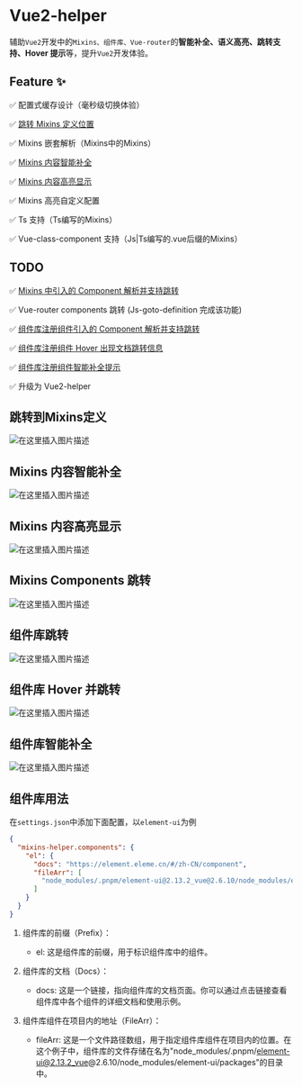 # Vue2-helper

辅助`Vue2`开发中的`Mixins、组件库、Vue-router`的**智能补全、语义高亮、跳转支持、Hover 提示**等，提升`Vue2`开发体验。

## Feature ✨

✅ 配置式缓存设计（毫秒级切换体验）

✅ [跳转 Mixins 定义位置](#跳转到mixins定义)

✅ Mixins 嵌套解析（Mixins中的Mixins）

✅ [Mixins 内容智能补全](#mixins-内容智能补全)

✅ [Mixins 内容高亮显示](#mixins-内容高亮显示)

✅ Mixins 高亮自定义配置

✅ Ts 支持（Ts编写的Mixins）

✅ Vue-class-component 支持（Js|Ts编写的.vue后缀的Mixins）

## TODO

✅ [Mixins 中引入的 Component 解析并支持跳转](#mixins-components-跳转)

✅ Vue-router components 跳转 (Js-goto-definition 完成该功能)

✅ [组件库注册组件引入的 Component 解析并支持跳转](#组件库跳转)

✅ [组件库注册组件 Hover 出现文档跳转信息](#组件库-hover-并跳转)

✅ [组件库注册组件智能补全提示](#组件库智能补全)

✅ 升级为 Vue2-helper

## 跳转到Mixins定义

![在这里插入图片描述](https://img-blog.csdnimg.cn/063e6bc721a84e92bec34ec65e48123a.gif)

## Mixins 内容智能补全

![在这里插入图片描述](https://img-blog.csdnimg.cn/bb45d420f88a4d93b1bf66f5a44c1ded.png)

## Mixins 内容高亮显示

![在这里插入图片描述](https://img-blog.csdnimg.cn/92217f2b993c4f079b6027e81653fe04.png)

## Mixins Components 跳转

![在这里插入图片描述](https://img-blog.csdnimg.cn/b15974cc4f9f43e990c10635dbc175ab.gif)

## 组件库跳转

![在这里插入图片描述](https://img-blog.csdnimg.cn/a07f58d08be4412392490fcc44042992.gif)

## 组件库 Hover 并跳转

![在这里插入图片描述](https://img-blog.csdnimg.cn/70554e75a52c4bd48aca0060bf444e39.gif)

## 组件库智能补全

![在这里插入图片描述](https://img-blog.csdnimg.cn/16485c28e366456a99fcb175d9f70f4e.png)

## 组件库用法

在`settings.json`中添加下面配置，以`element-ui`为例

```json
{
  "mixins-helper.components": {
    "el": {
      "docs": "https://element.eleme.cn/#/zh-CN/component",
      "fileArr": [
        "node_modules/.pnpm/element-ui@2.13.2_vue@2.6.10/node_modules/element-ui/packages"
      ]
    }
  }
}
```

1. 组件库的前缀（Prefix）：
   - el: 这是组件库的前缀，用于标识组件库中的组件。

2. 组件库的文档（Docs）：
   - docs: 这是一个链接，指向组件库的文档页面。你可以通过点击链接查看组件库中各个组件的详细文档和使用示例。

3. 组件库组件在项目内的地址（FileArr）：
   - fileArr: 这是一个文件路径数组，用于指定组件库组件在项目内的位置。在这个例子中，组件库的文件存储在名为"node_modules/.pnpm/element-ui@2.13.2_vue@2.6.10/node_modules/element-ui/packages"的目录中。
